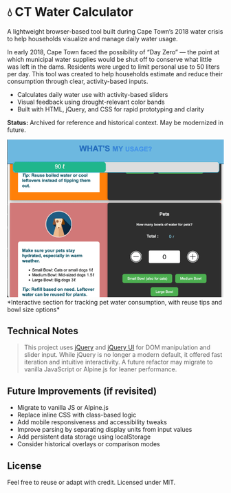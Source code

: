 # 💧 CT Water Calculator

A lightweight browser-based tool built during Cape Town’s 2018 water crisis to help households visualize and manage daily water usage.

In early 2018, Cape Town faced the possibility of “Day Zero” — the point at which municipal water supplies would be shut off to conserve what little was left in the dams.
Residents were urged to limit personal use to 50 liters per day. This tool was created to help households estimate and reduce their consumption through clear, activity-based inputs.

- Calculates daily water use with activity-based sliders
- Visual feedback using drought-relevant color bands
- Built with HTML, jQuery, and CSS for rapid prototyping and clarity

**Status:** Archived for reference and historical context. May be modernized in future.

<img src="example.png" alt="Example of usage" width="800"/>
*Interactive section for tracking pet water consumption, with reuse tips and bowl size options*

## Technical Notes

> This project uses [jQuery](https://jquery.com/) and [jQuery UI](https://jqueryui.com/) for DOM manipulation and slider input. While jQuery is no longer a modern default, it offered fast iteration and intuitive interactivity. A future refactor may migrate to vanilla JavaScript or Alpine.js for leaner performance.

## Future Improvements (if revisited)

- Migrate to vanilla JS or Alpine.js
- Replace inline CSS with class-based logic
- Add mobile responsiveness and accessibility tweaks
- Improve parsing by separating display units from input values
- Add persistent data storage using localStorage
- Consider historical overlays or comparison modes

## License

Feel free to reuse or adapt with credit. Licensed under MIT.
